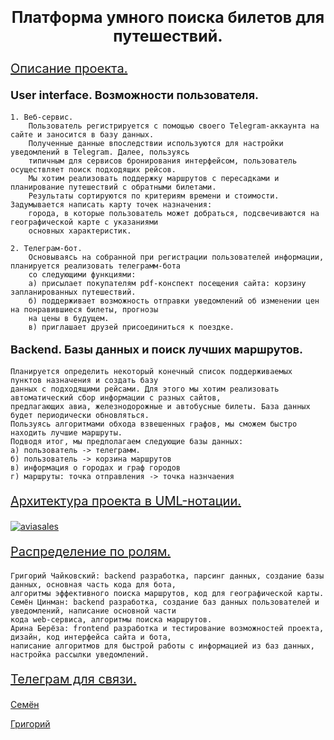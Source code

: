 <p style="font-size: 25px; text-align: center;"><b>Платформа умного поиска билетов для путешествий.</b></p>

<p style="font-size: 20px;"><u>Описание проекта.</u></p>
<p style="font-size: 18px;"><b>User interface. Возможности пользователя.</b></p>

    1. Веб-сервис.
        Пользователь регистрируется с помощью своего Telegram-аккаунта на сайте и заносится в базу данных. 
        Полученные данные впоследствии используются для настройки уведомлений в Telegram. Далее, пользуясь 
        типичным для сервисов бронирования интерфейсом, пользователь осуществляет поиск подходящих рейсов. 
        Мы хотим реализовать поддержку маршрутов с пересадками и планирование путешествий с обратными билетами. 
        Результаты сортируются по критериям времени и стоимости. Задумывается написать карту точек назначения: 
        города, в которые пользователь может добраться, подсвечиваются на географической карте с указаниями
        основных характеристик. 

    2. Телеграм-бот. 
        Основываясь на собранной при регистрации пользователей информации, планируется реализовать телеграмм-бота
        со следующими функциями: 
        а) присылает покупателям pdf-конспект посещения сайта: корзину запланированных путешествий. 
        б) поддерживает возможность отправки уведомлений об изменении цен на понравившиеся билеты, прогнозы
        на цены в будущем.
        в) приглашает друзей присоединиться к поездке.

<p style="font-size: 18px;"><b>Backend. Базы данных и поиск лучших маршрутов.</b></p>

    Планируется определить некоторый конечный список поддерживаемых пунктов назначения и создать базу
    данных с подходящими рейсами. Для этого мы хотим реализовать автоматический сбор информации с разных сайтов,
    предлагающих авиа, железнодорожные и автобусные билеты. База данных будет периодически обновляться. 
    Пользуясь алгоритмами обхода взвешенных графов, мы сможем быстро находить лучшие маршруты. 
    Подводя итог, мы предполагаем следующие базы данных: 
    а) пользователь -> телеграмм.
    б) пользователь -> корзина маршрутов
    в) информация о городах и граф городов
    г) маршруты: точка отправления -> точка назнчаения

<p style="font-size: 20px;"><u>Архитектура проекта в UML-нотации.</u></p>
<a href="https://ibb.co/L8RBCCg"><img src="https://i.ibb.co/hy9rKKd/aviasales.jpg" alt="aviasales" border="0"></a>

<p style="font-size: 20px;"><u>Распределение по ролям.</u></p>

    Григорий Чайковский: backend разработка, парсинг данных, создание базы данных, основная часть кода для бота, 
    алгоритмы эффективного поиска маршрутов, код для географической карты.
    Семён Цинман: backend разработка, создание баз данных пользователей и уведомлений, написание основной части 
    кода web-cервиса, алгоритмы поиска маршрутов.
    Арина Берёза: frontend разработка и тестирование возможностей проекта, дизайн, код интерфейса сайта и бота, 
    написание алгоритмов для быстрой работы с информацией из баз данных, настройка рассылки уведомлений.

<p style="font-size: 20px;"><u>Телеграм для связи. </u></p>

<a href="https://t.me/optimist_1938">Семён</a>

<a href="https://t.me/chagrygoris">Григорий</a>

